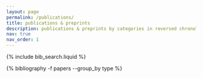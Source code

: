 ```yaml
---
layout: page
permalink: /publications/
title: publications & preprints
description: publications & preprints by categories in reversed chronological order. you can find my exhaustive [ADS library here](https://ui.adsabs.harvard.edu/public-libraries/qxzKmgEMRxaA2gqe0jcS2Q)
nav: true
nav_order: 1
---
```


<!-- _pages/publications.md -->

<!-- Bibsearch Feature -->

{% include bib_search.liquid %}

<div class="publications">

{% bibliography -f papers --group_by type %}

</div>
